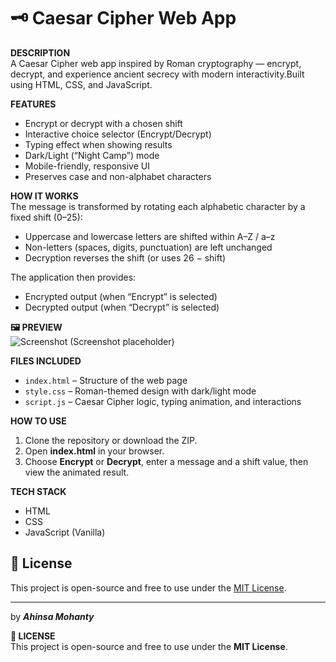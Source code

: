 # 🗝️ Caesar Cipher Web App  

**DESCRIPTION**  
A Caesar Cipher web app inspired by Roman cryptography — encrypt, decrypt, and experience ancient secrecy with modern interactivity.Built using HTML, CSS, and JavaScript.  

**FEATURES**  
- Encrypt or decrypt with a chosen shift  
- Interactive choice selector (Encrypt/Decrypt)  
- Typing effect when showing results  
- Dark/Light (“Night Camp”) mode  
- Mobile-friendly, responsive UI  
- Preserves case and non-alphabet characters  

**HOW IT WORKS**  
The message is transformed by rotating each alphabetic character by a fixed shift (0–25):  
- Uppercase and lowercase letters are shifted within A–Z / a–z  
- Non-letters (spaces, digits, punctuation) are left unchanged  
- Decryption reverses the shift (or uses 26 − shift)  

The application then provides:  
- Encrypted output (when “Encrypt” is selected)  
- Decrypted output (when “Decrypt” is selected)  

**🖼️ PREVIEW**  
![Screenshot](.assets/screenshot.jpg) 
(Screenshot placeholder)  

**FILES INCLUDED**  
- `index.html` – Structure of the web page  
- `style.css` – Roman-themed design with dark/light mode  
- `script.js` – Caesar Cipher logic, typing animation, and interactions  

**HOW TO USE**  
1. Clone the repository or download the ZIP.  
2. Open **index.html** in your browser.  
3. Choose **Encrypt** or **Decrypt**, enter a message and a shift value, then view the animated result.  

**TECH STACK**  
- HTML  
- CSS  
- JavaScript (Vanilla)

## 📄 License

This project is open-source and free to use under the [MIT License](./LICENSE).

---

by ***Ahinsa Mohanty***


**📄 LICENSE**  
This project is open-source and free to use under the **MIT License**.  
